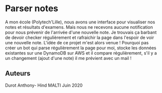 # Parser notes
A mon école (Polytech'Lille), nous avons une interface pour visualiser nos notes et résultats d'examens. Mais nous ne recevons aucune notification pour nous prévenir de l'arrivée d'une nouvelle note. Je trouvais ça barbant de devoir checker régulièrement et rafraichir la page dans l'espoir de voir une nouvelle note.
L'idée de ce projet m'est alors venue ! Pourquoi pas créer un bot qui parse régulièrement la page pour moi, stocke les données existantes sur une DynamoDB sur AWS et il compare régulièrement, s'il y a un changement (ajout d'une note) il me prévient avec un mail ! 



## Auteurs 
Durot Anthony- Hind MALTI Juin 2020
